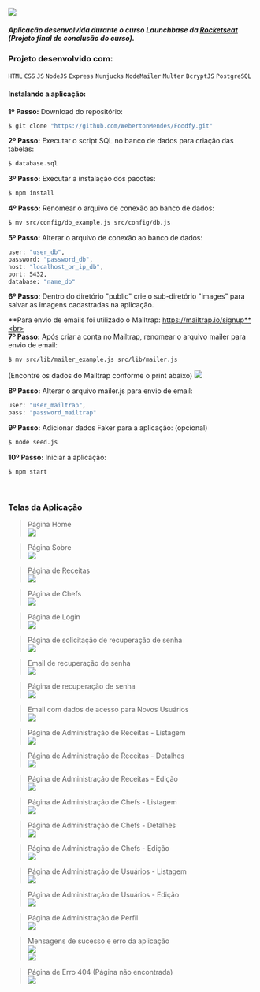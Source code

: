![](https://raw.githubusercontent.com/WebertonMendes/Foodfy/main/public/assets/logo_black.png)
<br>
##### Aplicação desenvolvida durante o curso Launchbase da <a href="https://rocketseat.com.br/" target="_blank">Rocketseat</a> (Projeto final de conclusão do curso).

### Projeto desenvolvido com:
`HTML` `CSS` `JS` `NodeJS` `Express` `Nunjucks` `NodeMailer` `Multer` `BcryptJS` `PostgreSQL`
<br>
#### Instalando a aplicação:

**1º Passo:** Download do repositório:
```sh
$ git clone "https://github.com/WebertonMendes/Foodfy.git"
```

**2º Passo:** Executar o script SQL no banco de dados para criação das tabelas:
```sh
$ database.sql
```

**3º Passo:** Executar a instalação dos pacotes:
```sh
$ npm install
```

**4º Passo:** Renomear o arquivo de conexão ao banco de dados:
```sh
$ mv src/config/db_example.js src/config/db.js
```

**5º Passo:** Alterar o arquivo de conexão ao banco de dados:
```sh
user: "user_db",
password: "password_db",
host: "localhost_or_ip_db",
port: 5432,
database: "name_db"
```

**6º Passo:** Dentro do diretório "public" crie o sub-diretório "images" para salvar as imagens cadastradas na aplicação.
<br>

**Para envio de emails foi utilizado o Mailtrap: https://mailtrap.io/signup**<br><br>
**7º Passo:** Após criar a conta no Mailtrap, renomear o arquivo mailer para envio de email:
```sh
$ mv src/lib/mailer_example.js src/lib/mailer.js
```

(Encontre os dados do Mailtrap conforme o print abaixo)
![](https://raw.githubusercontent.com/WebertonMendes/Foodfy/master/screen/Foodfy01_MailtrapData.png)<br>

**8º Passo:** Alterar o arquivo mailer.js para envio de email:
```sh
user: "user_mailtrap",
pass: "password_mailtrap"
```

**9º Passo:** Adicionar dados Faker para a aplicação: (opcional)
```sh
$ node seed.js
```

**10º Passo:** Iniciar a aplicação:
```sh
$ npm start
```
<br>

### Telas da Aplicação

> Página Home<br>
![](https://raw.githubusercontent.com/WebertonMendes/Foodfy/master/screen/Foodfy02_Home.png)<br>

> Página Sobre<br>
![](https://raw.githubusercontent.com/WebertonMendes/Foodfy/master/screen/Foodfy03_About.png?raw=true)<br>

> Página de Receitas<br>
![](https://raw.githubusercontent.com/WebertonMendes/Foodfy/master/screen/Foodfy04_SiteRecipes.png?raw=true)<br>

> Página de Chefs<br>
![](https://raw.githubusercontent.com/WebertonMendes/Foodfy/master/screen/Foodfy05_SiteChefs.png?raw=true)<br>

> Página de Login<br>
![](https://raw.githubusercontent.com/WebertonMendes/Foodfy/master/screen/Foodfy06_Login.png?raw=true)<br>

> Página de solicitação de recuperação de senha<br>
![](https://raw.githubusercontent.com/WebertonMendes/Foodfy/master/screen/Foodfy07_Recover.png?raw=true)<br>

> Email de recuperação de senha<br>
![](https://raw.githubusercontent.com/WebertonMendes/Foodfy/master/screen/Foodfy08_RecoverMail.png?raw=true)<br>

> Página de recuperação de senha<br>
![](https://raw.githubusercontent.com/WebertonMendes/Foodfy/master/screen/Foodfy09_Recovery.png?raw=true)<br>

> Email com dados de acesso para Novos Usuários<br>
![](https://raw.githubusercontent.com/WebertonMendes/Foodfy/master/screen/Foodfy10_NewUser.png?raw=true)<br>

> Página de Administração de Receitas - Listagem<br>
![](https://raw.githubusercontent.com/WebertonMendes/Foodfy/master/screen/Foodfy11_AdminRecipesList.png?raw=true)<br>

> Página de Administração de Receitas - Detalhes<br>
![](https://raw.githubusercontent.com/WebertonMendes/Foodfy/master/screen/Foodfy12_AdminRecipesShow.png?raw=true)<br>

> Página de Administração de Receitas - Edição<br>
![](https://raw.githubusercontent.com/WebertonMendes/Foodfy/master/screen/Foodfy13_AdminRecipesEdit.png?raw=true)<br>

> Página de Administração de Chefs - Listagem<br>
![](https://raw.githubusercontent.com/WebertonMendes/Foodfy/master/screen/Foodfy14_AdminChefs.Listpng?raw=true)<br>

> Página de Administração de Chefs - Detalhes<br>
![](https://raw.githubusercontent.com/WebertonMendes/Foodfy/master/screen/Foodfy15_AdminChefsShow.png?raw=true)<br>

> Página de Administração de Chefs - Edição<br>
![](https://raw.githubusercontent.com/WebertonMendes/Foodfy/master/screen/Foodfy16_AdminChefsEdit.png?raw=true)<br>

> Página de Administração de Usuários - Listagem<br>
![](https://raw.githubusercontent.com/WebertonMendes/Foodfy/master/screen/Foodfy17_AdminUsersList.png?raw=true)<br>

> Página de Administração de Usuários - Edição<br>
![](https://raw.githubusercontent.com/WebertonMendes/Foodfy/master/screen/Foodfy18_AdminUsersEdit.png?raw=true)<br>

> Página de Administração de Perfil<br>
![](https://raw.githubusercontent.com/WebertonMendes/Foodfy/master/screen/Foodfy19_AdminProfile.png?raw=true)<br>

> Mensagens de sucesso e erro da aplicação<br>
![](https://raw.githubusercontent.com/WebertonMendes/Foodfy/master/screen/Foodfy20_SuccessMessages.png?raw=true)<br>
![](https://raw.githubusercontent.com/WebertonMendes/Foodfy/master/screen/Foodfy21_ErrorMessages.png?raw=true)<br>

> Página de Erro 404 (Página não encontrada)<br>
![](https://raw.githubusercontent.com/WebertonMendes/Foodfy/master/screen/Foodfy22_Error404.png?raw=true)<br>